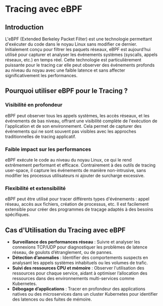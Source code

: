 # Tracing avec eBPF

## Introduction
L'eBPF (Extended Berkeley Packet Filter) est une technologie permettant d'exécuter du code dans le noyau Linux sans modifier ce dernier. Initialement conçu pour filtrer les paquets réseaux, eBPF est aujourd’hui utilisé pour capturer et analyser les événements systèmes (syscalls, appels réseaux, etc.) en temps réel. Cette technologie est particulièrement puissante pour le tracing car elle peut observer des événements profonds au niveau du noyau avec une faible latence et sans affecter significativement les performances.

## Pourquoi utiliser eBPF pour le Tracing ?
### Visibilité en profondeur
eBPF peut observer tous les appels systèmes, les accès réseaux, et les événements de bas niveau, offrant une visibilité complète de l'exécution de l'application et de son environnement. Cela permet de capturer des événements qui ne sont souvent pas visibles avec les approches traditionnelles de tracing applicatif.

### Faible impact sur les performances
eBPF exécute le code au niveau du noyau Linux, ce qui le rend extrêmement performant et efficace. Contrairement à des outils de tracing user-space, il capture les événements de manière non-intrusive, sans modifier les processus utilisateurs ni ajouter de surcharge excessive.

### Flexibilité et extensibilité
eBPF peut être utilisé pour tracer différents types d'événements : appel réseau, accès aux fichiers, création de processus, etc. Il est facilement extensible pour créer des programmes de traçage adaptés à des besoins spécifiques.

## Cas d'Utilisation du Tracing avec eBPF
- **Surveillance des performances réseau** : Suivre et analyser les connexions TCP/UDP pour diagnostiquer les problèmes de latence réseau, de goulots d’étranglement, ou de pannes.
- **Détection d’anomalies** : Identifier des comportements suspects en analysant les appels systèmes inhabituels ou les volumes de trafic.
- **Suivi des ressources CPU et mémoire** : Observer l'utilisation des ressources pour chaque service, aidant à optimiser l’allocation des ressources dans des environnements multi-services comme Kubernetes.
- **Débogage d’applications** : Tracer en profondeur des applications natives ou des microservices dans un cluster Kubernetes pour identifier des latences ou des fuites de mémoire.